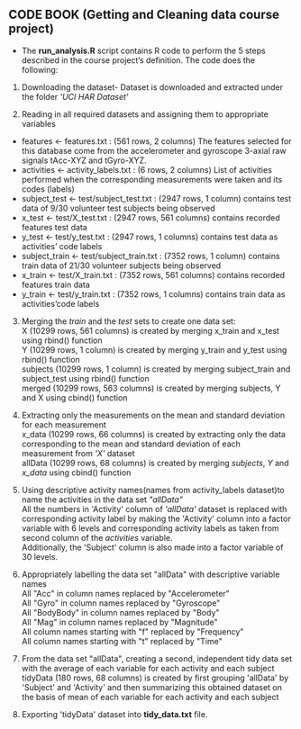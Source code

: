 ## CODE BOOK (Getting and Cleaning data course project)
- The **run_analysis.R** script contains R code to perform the 5 steps described in the course project’s definition. The code does the following: 

1. Downloading the dataset- Dataset is downloaded and extracted under the folder *'UCI HAR Dataset'*

2. Reading in all required datasets and assigning them to appropriate variables  
- features <- features.txt : (561 rows, 2 columns)
The features selected for this database come from the accelerometer and gyroscope 3-axial raw signals tAcc-XYZ and tGyro-XYZ.  
- activities <- activity_labels.txt : (6 rows, 2 columns)
List of activities performed when the corresponding measurements were taken and its codes (labels)  
- subject_test <- test/subject_test.txt : (2947 rows, 1 column)
contains test data of 9/30 volunteer test subjects being observed  
- x_test <- test/X_test.txt : (2947 rows, 561 columns)
contains recorded features test data  
- y_test <- test/y_test.txt : (2947 rows, 1 columns)
contains test data as activities’ code labels  
- subject_train <- test/subject_train.txt : (7352 rows, 1 column)
contains train data of 21/30 volunteer subjects being observed  
- x_train <- test/X_train.txt : (7352 rows, 561 columns)
contains recorded features train data  
- y_train <- test/y_train.txt : (7352 rows, 1 columns)
contains train data as activities’code labels  

3. Merging the *train* and the *test* sets to create one data set:  
X (10299 rows, 561 columns) is created by merging x_train and x_test using rbind() function  
Y (10299 rows, 1 column) is created by merging y_train and y_test using rbind() function  
subjects (10299 rows, 1 column) is created by merging subject_train and subject_test using rbind() function  
merged (10299 rows, 563 columns) is created by merging subjects, Y and X using cbind() function  

4. Extracting only the measurements on the mean and standard deviation for each measurement    
x_data (10299 rows, 66 columns) is created by extracting only the data corresponding to the mean and standard deviation of each measurement from *'X'* dataset   
allData (10299 rows, 68 columns) is created by merging *subjects*, *Y* and *x_data* using cbind() function  

5. Using descriptive activity names(names from activity_labels dataset)to name the activities in the data set *"allData"*  
All the numbers in 'Activity' column of *'allData'* dataset is replaced with corresponding activity label by making the 'Activity' column into a factor variable with 6 levels and corresponding activity labels as taken from second column of the *activities* variable.     
Additionally, the 'Subject' column is also made into a factor variable of 30 levels.   

6. Appropriately labelling the data set "allData" with descriptive variable names  
All "Acc" in column names replaced by "Accelerometer"  
All "Gyro" in column names replaced by "Gyroscope"  
All "BodyBody" in column names replaced by "Body"  
All "Mag" in column names replaced by "Magnitude"  
All column names starting with "f" replaced by "Frequency"  
All column names starting with "t" replaced by "Time"  

7. From the data set "allData", creating a second, independent tidy data set with the average of each variable for each activity and each subject  
tidyData (180 rows, 68 columns) is created by first grouping 'allData' by 'Subject' and 'Activity' and then summarizing this obtained dataset on the basis of mean of each variable for each activity and each subject  

8. Exporting 'tidyData' dataset into **tidy_data.txt** file.
